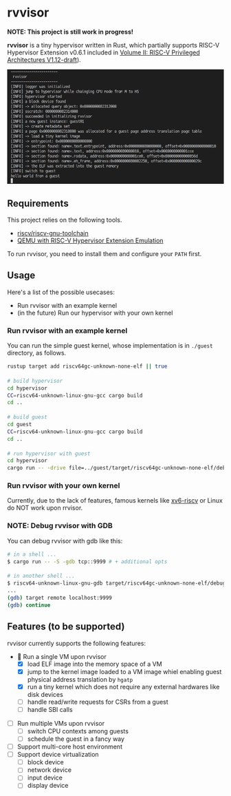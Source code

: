 # rvvisor

**NOTE: This project is still work in progress!**

**rvvisor** is a tiny hypervisor written in Rust, which partially supports RISC-V Hypervisor Extension v0.6.1 included in [Volume II: RISC-V Privileged Architectures V1.12-draft](https://riscv.org/technical/specifications/)). 

![demo image](./public/demo-image.png)

## Requirements

This project relies on the following tools.

- [riscv/riscv-gnu-toolchain](https://github.com/riscv/riscv-gnu-toolchain)
- [QEMU with RISC-V Hypervisor Extension Emulation](https://github.com/kvm-riscv/qemu)

To run rvvisor, you need to install them and configure your `PATH` first. 

## Usage

Here's a list of the possible usecases:

- Run rvvisor with an example kernel
- (in the future) Run our hypervisor with your own kernel

### Run rvvisor with an example kernel

You can run the simple guest kernel, whose implementation is in `./guest` directory, as follows.

```sh
rustup target add riscv64gc-unknown-none-elf || true

# build hypervisor
cd hypervisor
CC=riscv64-unknown-linux-gnu-gcc cargo build
cd ..

# build guest
cd guest
CC=riscv64-unknown-linux-gnu-gcc cargo build
cd ..

# run hypervisor with guest
cd hypervisor
cargo run -- -drive file=../guest/target/riscv64gc-unknown-none-elf/debug/riscv-virt-guest,if=none,format=raw,id=x0 -device virtio-blk-device,drive=x0,bus=virtio-mmio-bus.0
```

### Run rvvisor with your own kernel

Currently, due to the lack of features, famous kernels like [xv6-riscv](https://github.com/mit-pdos/xv6-riscv) or Linux do NOT work upon rrvisor.

### NOTE: Debug rvvisor with GDB

You can debug rvvisor with gdb like this:

```sh
# in a shell ...
$ cargo run -- -S -gdb tcp::9999 # + additional opts

# in another shell ...
$ riscv64-unknown-linux-gnu-gdb target/riscv64gc-unknown-none-elf/debug/rvvisor
...
(gdb) target remote localhost:9999
(gdb) continue
```

## Features (to be supported)

rvvisor currently supports the following features:

- :construction: Run a single VM upon rvvisor
    - [x] load ELF image into the memory space of a VM
    - [x] jump to the kernel image loaded to a VM image whiel enabling guest physical address translation by `hgatp`
    - [x] run a tiny kernel which does not require any external hardwares like disk devices
    - [ ] handle read/write requests for CSRs from a guest
    - [ ] handle SBI calls
- [ ] Run multiple VMs upon rvvisor
    - [ ] switch CPU contexts among guests
    - [ ] schedule the guest in a fancy way
- [ ] Support multi-core host environment
- [ ] Support device virtualization
    - [ ] block device
    - [ ] network device
    - [ ] input device
    - [ ] display device